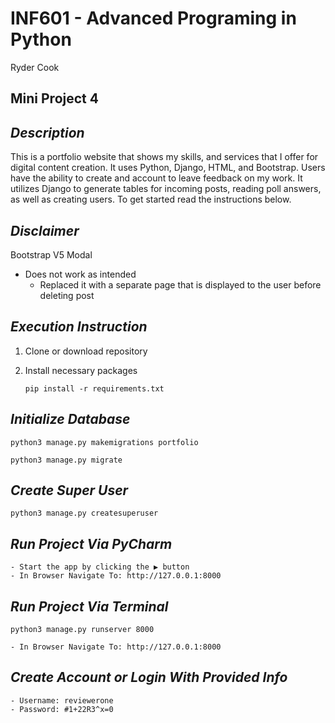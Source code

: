 # **INF601 - Advanced Programing in Python**
Ryder Cook
## **Mini Project 4**
## _Description_
This is a portfolio website that shows my skills, and services that I offer for digital content creation.
It uses Python, Django, HTML, and Bootstrap. Users have the ability to create and account to leave feedback on my work. It utilizes Django to generate tables for incoming posts, reading poll answers, as well as creating users. To get started read the instructions below.

## _Disclaimer_
Bootstrap V5 Modal
- Does not work as intended
  - Replaced it with a separate page that is displayed to the user before deleting post

## _Execution Instruction_
1. Clone or download repository
2. Install necessary packages

   `pip install -r requirements.txt`

## _Initialize Database_

   `python3 manage.py makemigrations portfolio`
   
   `python3 manage.py migrate`

## _Create Super User_
   
   `python3 manage.py createsuperuser`  

## _Run Project Via PyCharm_
    - Start the app by clicking the ▶ button
    - In Browser Navigate To: http://127.0.0.1:8000

## _Run Project Via Terminal_

   `python3 manage.py runserver 8000`

    - In Browser Navigate To: http://127.0.0.1:8000

## _Create Account or Login With Provided Info_
    - Username: reviewerone
    - Password: #1+22R3^x=0